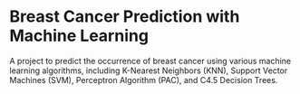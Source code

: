 
# Breast Cancer Prediction with Machine Learning
A project to predict the occurrence of breast cancer using various machine learning algorithms, including K-Nearest Neighbors (KNN), Support Vector Machines (SVM), Perceptron Algorithm (PAC), and C4.5 Decision Trees.
